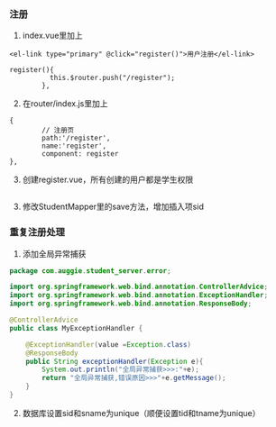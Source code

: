 ### 注册

1. index.vue里加上

```
<el-link type="primary" @click="register()">用户注册</el-link>

register(){
          this.$router.push("/register");
        },
```

2. 在router/index.js里加上

```
{
        // 注册页
        path:'/register',
        name:'register',
        component: register
},
```

3. 创建register.vue，所有创建的用户都是学生权限

```

```



3. 修改StudentMapper里的save方法，增加插入项sid

### 重复注册处理

1. 添加全局异常捕获

```java
package com.auggie.student_server.error;

import org.springframework.web.bind.annotation.ControllerAdvice;
import org.springframework.web.bind.annotation.ExceptionHandler;
import org.springframework.web.bind.annotation.ResponseBody;

@ControllerAdvice
public class MyExceptionHandler {

    @ExceptionHandler(value =Exception.class)
    @ResponseBody
    public String exceptionHandler(Exception e){
        System.out.println("全局异常捕获>>>:"+e);
        return "全局异常捕获,错误原因>>>"+e.getMessage();
    }
}

```

2. 数据库设置sid和sname为unique（顺便设置tid和tname为unique）
